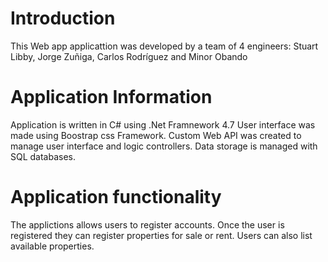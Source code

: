 # Introduction 
This Web app applicattion was developed by a team of 4 engineers: Stuart Libby, Jorge Zuñiga, Carlos Rodríguez and Minor Obando

# Application Information
Application is written in C# using .Net Framnework 4.7
User interface was made using Boostrap css Framework.
Custom Web API was created to manage user interface and logic controllers.
Data storage is managed with SQL databases.

# Application functionality
The applictions allows users to register accounts.
Once the user is registered they can register properties for sale or rent.
Users can also list available properties.

